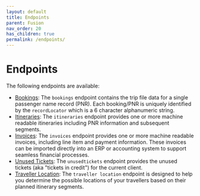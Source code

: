 ```yaml
---
layout: default
title: Endpoints
parent: Fusion
nav_order: 20
has_children: true
permalink: /endpoints/
---
```


# Endpoints

The following endpoints are available:

- [Bookings](/endpoints/bookings/): The `bookings` endpoint contains the trip file data for a single passenger name record (PNR). Each booking/PNR is uniquely identified by the `recordLocator` which is a 6 character alphanumeric string.
- [Itineraries](/endpoints/itineraries/): The `itineraries` endpoint provides one or more machine readable itineraries including PNR information and subsequent segments.
- [Invoices](/endpoints/invoices/): The `invoices` endpoint provides one or more machine readable invoices, including line item and payment information. These invoices can be imported directly into an ERP or accounting system to support seamless financial processes.
- [Unused Tickets](/endpoints/unused-tickets/): The `unusedtickets` endpoint provides the unused tickets (aka "tickets in credit") for the current client. 
- [Traveller Location](/endpoints/traveller-location/): The `traveller location` endpoint is designed to help you determine the possible locations of your travellers based on their planned itinerary segments.